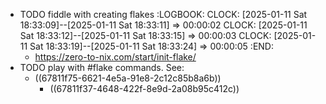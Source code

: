 - TODO fiddle with creating flakes
  :LOGBOOK:
  CLOCK: [2025-01-11 Sat 18:33:09]--[2025-01-11 Sat 18:33:11] =>  00:00:02
  CLOCK: [2025-01-11 Sat 18:33:12]--[2025-01-11 Sat 18:33:15] =>  00:00:03
  CLOCK: [2025-01-11 Sat 18:33:19]--[2025-01-11 Sat 18:33:24] =>  00:00:05
  :END:
	- https://zero-to-nix.com/start/init-flake/
- TODO play with #flake commands. See:
	- ((67811f75-6621-4e5a-91e8-2c12c85b8a6b))
		- ((67811f37-4648-422f-8e9d-2a08b95c412c))